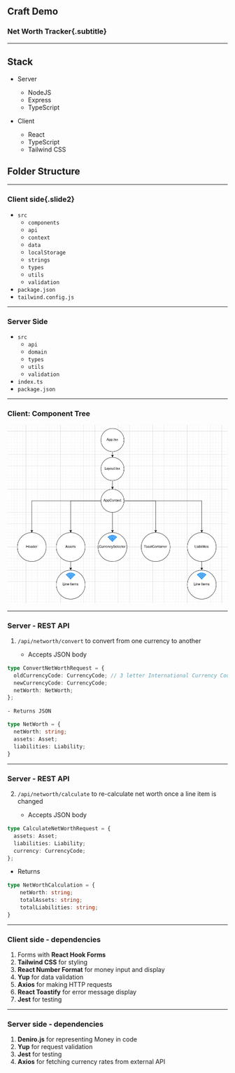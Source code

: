 

## Craft Demo

### Net Worth Tracker{.subtitle}

---

## Stack 
 
- Server
    - NodeJS
    - Express
    - TypeScript 
    
- Client 
    - React 
    - TypeScript
    - Tailwind CSS

## Folder Structure

---

### Client side{.slide2}

- `src`
    - `components`
    - `api`
    - `context`
    - `data`
    - `localStorage`
    - `strings`
    - `types`
    - `utils`
    - `validation`
- `package.json`
- `tailwind.config.js`

--- 

### Server Side
- `src`
    - `api`
    - `domain`
    - `types`
    - `utils`
    - `validation`
- `index.ts`
- `package.json`

---

### Client: Component Tree

![9aa0de45077215128b5f6e119d81aef3.png](9aa0de45077215128b5f6e119d81aef3.png)

--- 

### Server - REST API

1. `/api/networth/convert` to convert from one currency to another
   
   - Accepts JSON body

```typescript
type ConvertNetWorthRequest = {
  oldCurrencyCode: CurrencyCode; // 3 letter International Currency Code
  newCurrencyCode: CurrencyCode;
  netWorth: NetWorth;
};

```

    - Returns JSON 

```typescript
type NetWorth = {
  netWorth: string;
  assets: Asset;
  liabilities: Liability;
}
```

--- 

### Server - REST API

2. `/api/networth/calculate` to re-calculate net worth once a line item is changed
   
   - Accepts JSON body 

```typescript
type CalculateNetWorthRequest = {
  assets: Asset;
  liabilities: Liability;
  currency: CurrencyCode;
};

```

- Returns 

```typescript
type NetWorthCalculation = { 
    netWorth: string;
    totalAssets: string;
    totalLiabilities: string;
}
```
   
---

### Client side - dependencies

1. Forms with **React Hook Forms**
2. **Tailwind CSS** for styling 
3. **React Number Format** for money input and display
4. **Yup** for data validation
5. **Axios** for making HTTP requests 
6. **React Toastify** for error message display
7. **Jest** for testing

---

### Server side - dependencies

1. **Deniro.js** for representing Money in code
2. **Yup** for request validation
3. **Jest** for testing
4. **Axios** for fetching currency rates from external API



<style>
    .reveal .slides {
      height: 100%;
      top: 0;
      margin-top: 0;
    }
    
    .reveal .slides>section {
      min-height: 90%;
    }
    
    .reveal .slides>section>section {
      min-height: 100%;
    }
    
    .subtitle {
    
    }
    
</style>